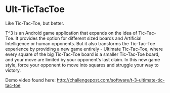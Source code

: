 # Ult-TicTacToe
Like Tic-Tac-Toe, but better.

T^3 is an Android game application that expands on the idea of Tic-Tac-Toe. It provides the option for different sized boards and Artificial Intelligence or human opponents. But it also transforms the Tic-Tac-Toe experience by providing a new game entirely - Ultimate Tic-Tac-Toe, where every square of the big Tic-Tac-Toe board is a smaller Tic-Tac-Toe board, and your move are limited by your opponent's last claim. In this new game style, force your opponent to move into squares and struggle your way to victory.

Demo video found here: http://challengepost.com/software/t-3-ultimate-tic-tac-toe
